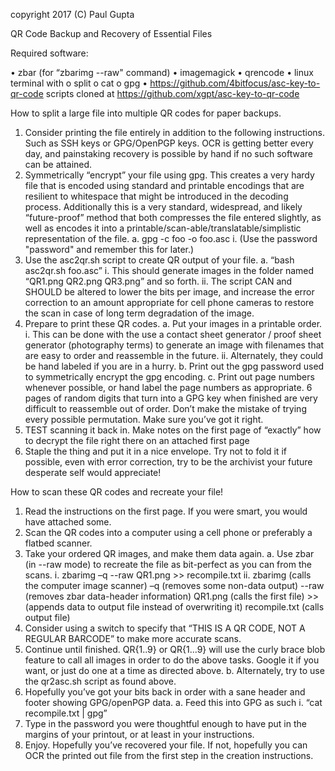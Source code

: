 copyright 2017 (C) Paul Gupta

QR Code Backup and Recovery of Essential Files

Required software:

•	zbar (for “zbarimg --raw" command)
•	imagemagick
•	qrencode
•	linux terminal with
o	split
o	cat
o	gpg
•	https://github.com/4bitfocus/asc-key-to-qr-code scripts cloned at https://github.com/xgpt/asc-key-to-qr-code



How to split a large file into multiple QR codes for paper backups.
1.	Consider printing the file entirely in addition to the following instructions. Such as SSH keys or GPG/OpenPGP keys. OCR is getting better every day, and painstaking recovery is possible by hand if no such software can be attained.
2.	Symmetrically “encrypt” your file using gpg. This creates a very hardy file that is encoded using standard and printable encodings that are resilient to whitespace that might be introduced in the decoding process. Additionally this is a very standard, widespread, and likely “future-proof” method that both compresses the file entered slightly, as well as encodes it into a printable/scan-able/translatable/simplistic representation of the file. 
a.	gpg -c foo -o foo.asc
i.	(Use the password "password" and remember this for later.)
3.	Use the asc2qr.sh script to create QR output of your file.
a.	“bash asc2qr.sh foo.asc”
i.	This should generate images in the folder named “QR1.png QR2.png QR3.png” and so forth.
ii.	The script CAN and SHOULD be altered to lower the bits per image, and increase the error correction to an amount appropriate for cell phone cameras to restore the scan in case of long term degradation of the image.
4.	Prepare to print these QR codes.
a.	Put your images in a printable order.
i.	This can be done with the use a contact sheet generator / proof sheet generator (photography terms) to generate an image with filenames that are easy to order and reassemble in the future.
ii.	Alternately, they could be hand labeled if you are in a hurry.
b.	Print out the gpg password used to symmetrically encrypt the gpg encoding.
c.	Print out page numbers whenever possible, or hand label the page numbers as appropriate. 6 pages of random digits that turn into a GPG key when finished are very difficult to reassemble out of order. Don’t make the mistake of trying every possible permutation. Make sure you’ve got it right.
5.	TEST scanning it back in. Make notes on the first page of “exactly” how to decrypt the file right there on an attached first page
6.	Staple the thing and put it in a nice envelope. Try not to fold it if possible, even with error correction, try to be the archivist your future desperate self would appreciate!

How to scan these QR codes and recreate your file!

1.	Read the instructions on the first page. If you were smart, you would have attached some.
2.	Scan the QR codes into a computer using a cell phone or preferably a flatbed scanner. 
3.	Take your ordered QR images, and make them data again.
a.	Use zbar (in --raw mode) to recreate the file as bit-perfect as you can from the scans.
i.	zbarimg –q --raw QR1.png >> recompile.txt
ii.	zbarimg (calls the computer image scanner) –q (removes some non-data output) --raw (removes zbar data-header information) QR1.png (calls the first file) >> (appends data to output file instead of overwriting it) recompile.txt (calls output file)
1.	Consider using a switch to specify that “THIS IS A QR CODE, NOT A REGULAR BARCODE” to make more accurate scans.
2.	Continue until finished. QR{1..9} or QR{1...9} will use the curly brace blob feature to call all images in order to do the above tasks. Google it if you want, or just do one at a time as directed above.
b.	Alternately, try to use the qr2asc.sh script as found above.
4.	Hopefully you’ve got your bits back in order with a sane header and footer showing GPG/openPGP data. 
a.	Feed this into GPG as such 
i.	“cat recompile.txt | gpg”
1.	Type in the password you were thoughtful enough to have put in the margins of your printout, or at least in your instructions.
5.	Enjoy. Hopefully you’ve recovered your file. If not, hopefully you can OCR the printed out file from the first step in the creation instructions. 

